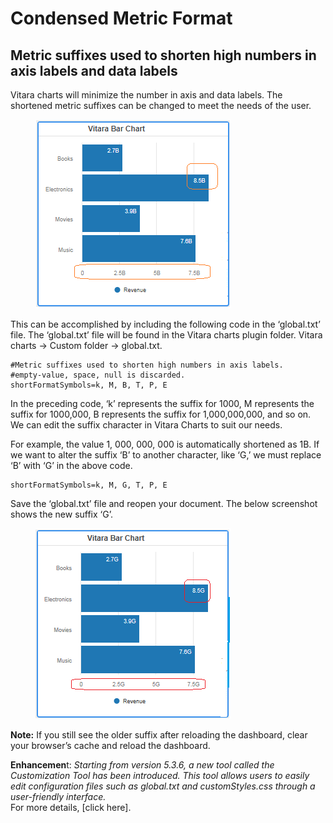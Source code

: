 # Condensed Metric Format

## Metric suffixes used to shorten high numbers in axis labels and data labels

Vitara charts will minimize the number in axis and data labels. The shortened metric suffixes can be changed to meet the needs of the user.

<figure><img src="../.gitbook/assets/image33 (1).png" alt=""><figcaption></figcaption></figure>

This can be accomplished by including the following code in the ‘global.txt’ file. The ‘global.txt’ file will be found in the Vitara charts plugin folder. Vitara charts → Custom folder → global.txt.

```
#Metric suffixes used to shorten high numbers in axis labels.
#empty-value, space, null is discarded.
shortFormatSymbols=k, M, B, T, P, E
```

In the preceding code, ‘k’ represents the suffix for 1000, M represents the suffix for 1000,000, B represents the suffix for 1,000,000,000, and so on. We can edit the suffix character in Vitara Charts to suit our needs.

For example, the value 1, 000, 000, 000  is automatically shortened as 1B. If we want to alter the suffix ‘B’ to another character, like ‘G,’ we must replace ‘B’ with ‘G’ in the above code.

```
shortFormatSymbols=k, M, G, T, P, E 
```

Save the ‘global.txt’ file and reopen your document. The below screenshot shows the new suffix ‘G’.

<figure><img src="../.gitbook/assets/image79.png" alt=""><figcaption></figcaption></figure>

**Note:** If you still see the older suffix after reloading the dashboard, clear your browser’s cache and reload the dashboard.

**Enhancemen**t: _Starting from version 5.3.6, a new tool called the Customization Tool has been introduced. This tool allows users to easily edit configuration files such as global.txt and customStyles.css through a user-friendly interface._\
For more details, \[click here].
